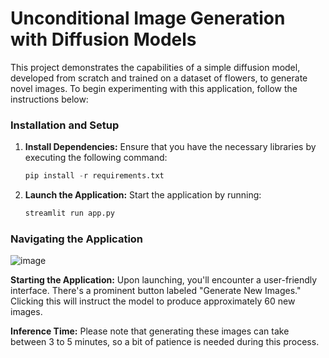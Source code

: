 # Unconditional Image Generation with Diffusion Models

This project demonstrates the capabilities of a simple diffusion model, developed from scratch and trained on a dataset of flowers, to generate novel images. To begin experimenting with this application, follow the instructions below:

### Installation and Setup

1. **Install Dependencies:**
    Ensure that you have the necessary libraries by executing the following command:
    ```python
    pip install -r requirements.txt
    ```

2. **Launch the Application:**
    Start the application by running:
    ```python
    streamlit run app.py
    ```

### Navigating the Application

![image](https://github.com/himanshu-skid19/Unconditional-Image-Generation-Using-a-Diffusion-model/assets/114365148/dd786a3f-c09b-42ed-81f3-f6aacf9c0fbb)

**Starting the Application:**
Upon launching, you'll encounter a user-friendly interface. There's a prominent button labeled "Generate New Images." Clicking this will instruct the model to produce approximately 60 new images. 

**Inference Time:**
Please note that generating these images can take between 3 to 5 minutes, so a bit of patience is needed during this process.


